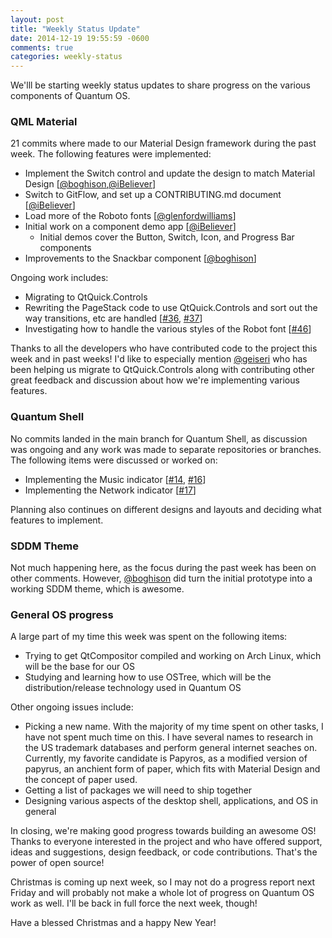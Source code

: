 ```yaml
---
layout: post
title: "Weekly Status Update"
date: 2014-12-19 19:55:59 -0600
comments: true
categories: weekly-status
---
```


We'lll be starting weekly status updates to share progress on the various components of Quantum OS.

### QML Material

21 commits where made to our Material Design framework during the past week. The following features
were implemented:

* Implement the Switch control and update the design to match Material Design [[@boghison](https://github.com/boghison),[@iBeliever](https://github.com/iBeliever)]
* Switch to GitFlow, and set up a CONTRIBUTING.md document [[@iBeliever](https://github.com/iBeliever)]
* Load more of the Roboto fonts [[@glenfordwilliams](https://github.com/glenfordwilliams)]
* Initial work on a component demo app [[@iBeliever](https://github.com/iBeliever)]
  * Initial demos cover the Button, Switch, Icon, and Progress Bar components
* Improvements to the Snackbar component [[@boghison](https://github.com/boghison)]

Ongoing work includes:

* Migrating to QtQuick.Controls
* Rewriting the PageStack code to use QtQuick.Controls and sort out the way transitions, etc are handled [[#36](https://github.com/quantum-os/qml-material/issues/36), [#37](https://github.com/quantum-os/qml-material/issues/37)]
* Investigating how to handle the various styles of the Robot font [[#46](https://github.com/quantum-os/qml-material/issues/46)]

Thanks to all the developers who have contributed code to the project this week and in past weeks!
I'd like to especially mention [@geiseri](https://github.com/geiseri)  who has been helping us migrate to QtQuick.Controls along
with contributing other great feedback and discussion about how we're implementing various features.

### Quantum Shell

No commits landed in the main branch for Quantum Shell, as discussion was ongoing and any work was made
to separate repositories or branches. The following items were discussed or worked on:

* Implementing the Music indicator [[#14](https://github.com/quantum-os/quantum-shell/issues/14), [#16](https://github.com/quantum-os/quantum-shell/issues/16)]
* Implementing the Network indicator [[#17](https://github.com/quantum-os/quantum-shell/issues/17)]

Planning also continues on different designs and layouts and deciding what features to implement.

### SDDM Theme

Not much happening here, as the focus during the past week has been on other comments. However, [@boghison](https://github.com/boghison) did turn the initial prototype into a working SDDM theme, which is awesome.

### General OS progress

A large part of my time this week was spent on the following items:

* Trying to get QtCompositor compiled and working on Arch Linux, which will be the base for our OS
* Studying and learning how to use OSTree, which will be the distribution/release technology used in Quantum OS

Other ongoing issues include:

* Picking a new name. With the majority of my time spent on other tasks, I have not spent much time on this. I have several names to research in the US trademark databases and perform general internet seaches on. Currently, my favorite candidate is Papyros, as a modified version of papyrus, an anchient form of paper, which fits with Material Design and the concept of paper used.
* Getting a list of packages we will need to ship together
* Designing various aspects of the desktop shell, applications, and OS in general

In closing, we're making good progress towards building an awesome OS! Thanks to everyone interested in the project and who have offered support, ideas and suggestions, design feedback, or code contributions. That's the power of open source!

Christmas is coming up next week, so I may not do a progress report next Friday and will probably not make a whole lot of progress on Quantum OS work as well. I'll be back in full force the next week, though!

Have a blessed Christmas and a happy New Year!

